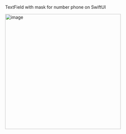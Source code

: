TextField with mask for number phone on  SwiftUI


<img width="374" alt="image" src="https://user-images.githubusercontent.com/83034148/173315804-fcf70e33-5111-44d3-9c37-2fae918deb93.png">

